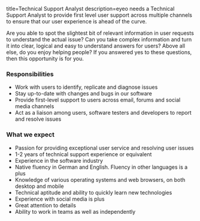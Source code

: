title=Technical Support Analyst
description=eyeo needs a Technical Support Analyst to provide first level user support across multiple channels to ensure that our user experience is ahead of the curve.

<? include jobs/header ?>

Are you able to spot the slightest bit of relevant information in user requests to understand the actual issue? Can you take complex information and turn it into clear, logical and easy to understand answers for users? Above all else, do you enjoy helping people? If you answered yes to these questions, then this opportunity is for you.

### Responsibilities

- Work with users to identify, replicate and diagnose issues
- Stay up-to-date with changes and bugs in our software
- Provide first-level support to users across email, forums and social media channels
- Act as a liaison among users, software testers and developers to report and resolve issues

### What we expect

- Passion for providing exceptional user service and resolving user issues
- 1-2 years of technical support experience or equivalent
- Experience in the software industry
- Native fluency in German and English. Fluency in other languages is a plus
- Knowledge of various operating systems and web browsers, on both desktop and mobile
- Technical aptitude and ability to quickly learn new technologies
- Experience with social media is plus
- Great attention to details
- Ability to work in teams as well as independently

<? include jobs/footer ?>
